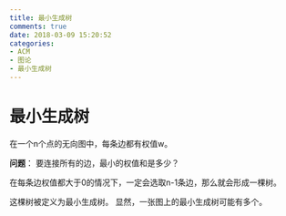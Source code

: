 ```yaml
---
title: 最小生成树
comments: true
date: 2018-03-09 15:20:52
categories:
- ACM
- 图论
- 最小生成树
---
```


# 最小生成树
在一个n个点的无向图中，每条边都有权值w。

**问题**： 要连接所有的边，最小的权值和是多少？

在每条边权值都大于0的情况下，一定会选取n-1条边，那么就会形成一棵树。

这棵树被定义为最小生成树。 显然，一张图上的最小生成树可能有多个。
